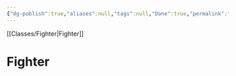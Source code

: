 ```yaml
---
{"dg-publish":true,"aliases":null,"tags":null,"Done":true,"permalink":"/classes/spelllists/fighter-spelllist/","dgHomeLink":false,"dgPassFrontmatter":true}
---
```


[[Classes/Fighter|Fighter]]
# Fighter
